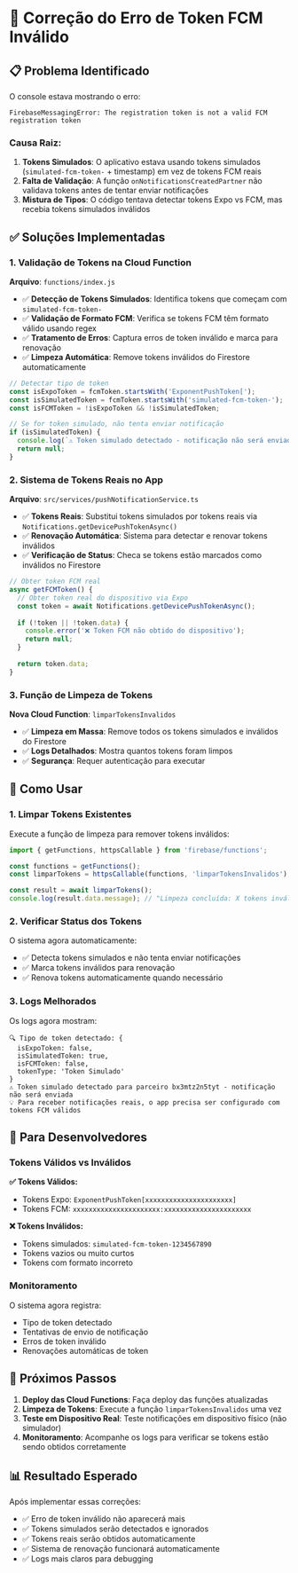 # 🔧 Correção do Erro de Token FCM Inválido

## 📋 Problema Identificado

O console estava mostrando o erro:
```
FirebaseMessagingError: The registration token is not a valid FCM registration token
```

### Causa Raiz:
1. **Tokens Simulados**: O aplicativo estava usando tokens simulados (`simulated-fcm-token-` + timestamp) em vez de tokens FCM reais
2. **Falta de Validação**: A função `onNotificationsCreatedPartner` não validava tokens antes de tentar enviar notificações
3. **Mistura de Tipos**: O código tentava detectar tokens Expo vs FCM, mas recebia tokens simulados inválidos

## ✅ Soluções Implementadas

### 1. **Validação de Tokens na Cloud Function**

**Arquivo**: `functions/index.js`

- ✅ **Detecção de Tokens Simulados**: Identifica tokens que começam com `simulated-fcm-token-`
- ✅ **Validação de Formato FCM**: Verifica se tokens FCM têm formato válido usando regex
- ✅ **Tratamento de Erros**: Captura erros de token inválido e marca para renovação
- ✅ **Limpeza Automática**: Remove tokens inválidos do Firestore automaticamente

```javascript
// Detectar tipo de token
const isExpoToken = fcmToken.startsWith('ExponentPushToken[');
const isSimulatedToken = fcmToken.startsWith('simulated-fcm-token-');
const isFCMToken = !isExpoToken && !isSimulatedToken;

// Se for token simulado, não tenta enviar notificação
if (isSimulatedToken) {
  console.log(`⚠️ Token simulado detectado - notificação não será enviada`);
  return null;
}
```

### 2. **Sistema de Tokens Reais no App**

**Arquivo**: `src/services/pushNotificationService.ts`

- ✅ **Tokens Reais**: Substitui tokens simulados por tokens reais via `Notifications.getDevicePushTokenAsync()`
- ✅ **Renovação Automática**: Sistema para detectar e renovar tokens inválidos
- ✅ **Verificação de Status**: Checa se tokens estão marcados como inválidos no Firestore

```typescript
// Obter token FCM real
async getFCMToken() {
  // Obter token real do dispositivo via Expo
  const token = await Notifications.getDevicePushTokenAsync();
  
  if (!token || !token.data) {
    console.error('❌ Token FCM não obtido do dispositivo');
    return null;
  }
  
  return token.data;
}
```

### 3. **Função de Limpeza de Tokens**

**Nova Cloud Function**: `limparTokensInvalidos`

- ✅ **Limpeza em Massa**: Remove todos os tokens simulados e inválidos do Firestore
- ✅ **Logs Detalhados**: Mostra quantos tokens foram limpos
- ✅ **Segurança**: Requer autenticação para executar

## 🚀 Como Usar

### 1. **Limpar Tokens Existentes**

Execute a função de limpeza para remover tokens inválidos:

```typescript
import { getFunctions, httpsCallable } from 'firebase/functions';

const functions = getFunctions();
const limparTokens = httpsCallable(functions, 'limparTokensInvalidos');

const result = await limparTokens();
console.log(result.data.message); // "Limpeza concluída: X tokens inválidos removidos"
```

### 2. **Verificar Status dos Tokens**

O sistema agora automaticamente:
- ✅ Detecta tokens simulados e não tenta enviar notificações
- ✅ Marca tokens inválidos para renovação
- ✅ Renova tokens automaticamente quando necessário

### 3. **Logs Melhorados**

Os logs agora mostram:
```
🔍 Tipo de token detectado: {
  isExpoToken: false,
  isSimulatedToken: true,
  isFCMToken: false,
  tokenType: 'Token Simulado'
}
⚠️ Token simulado detectado para parceiro bx3mtz2n5tyt - notificação não será enviada
💡 Para receber notificações reais, o app precisa ser configurado com tokens FCM válidos
```

## 📱 Para Desenvolvedores

### Tokens Válidos vs Inválidos

**✅ Tokens Válidos:**
- Tokens Expo: `ExponentPushToken[xxxxxxxxxxxxxxxxxxxxxx]`
- Tokens FCM: `xxxxxxxxxxxxxxxxxxxxxx:xxxxxxxxxxxxxxxxxxxxxx`

**❌ Tokens Inválidos:**
- Tokens simulados: `simulated-fcm-token-1234567890`
- Tokens vazios ou muito curtos
- Tokens com formato incorreto

### Monitoramento

O sistema agora registra:
- Tipo de token detectado
- Tentativas de envio de notificação
- Erros de token inválido
- Renovações automáticas de token

## 🔄 Próximos Passos

1. **Deploy das Cloud Functions**: Faça deploy das funções atualizadas
2. **Limpeza de Tokens**: Execute a função `limparTokensInvalidos` uma vez
3. **Teste em Dispositivo Real**: Teste notificações em dispositivo físico (não simulador)
4. **Monitoramento**: Acompanhe os logs para verificar se tokens estão sendo obtidos corretamente

## 📊 Resultado Esperado

Após implementar essas correções:
- ✅ Erro de token inválido não aparecerá mais
- ✅ Tokens simulados serão detectados e ignorados
- ✅ Tokens reais serão obtidos automaticamente
- ✅ Sistema de renovação funcionará automaticamente
- ✅ Logs mais claros para debugging

